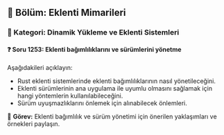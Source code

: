 ## 📘 Bölüm: Eklenti Mimarileri  
### 🔹 Kategori: Dinamik Yükleme ve Eklenti Sistemleri  
#### ❓ Soru 1253: Eklenti bağımlılıklarını ve sürümlerini yönetme

Aşağıdakileri açıklayın:

- Rust eklenti sistemlerinde eklenti bağımlılıklarının nasıl yönetileceğini.
- Eklenti sürümlerinin ana uygulama ile uyumlu olmasını sağlamak için hangi yöntemlerin kullanılabileceğini.
- Sürüm uyuşmazlıklarını önlemek için alınabilecek önlemleri.

🔧 **Görev:** Eklenti bağımlılık ve sürüm yönetimi için önerilen yaklaşımları ve örnekleri paylaşın.
